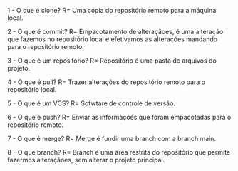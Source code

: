 1 - O que é clone?
R= Uma cópia do repositório remoto para a máquina local.

2 - O que é commit?
R= Empacotamento de alteraçãoes, é uma alteração que fazemos no repositório local e efetivamos as alterações mandando para o repositório remoto. 

3 - O que é um repositório?
R= Repositório é uma pasta de arquivos do projeto.

4 - O que é pull?
R= Trazer alterações do repositório remoto para o repositório local.

5 - O que é um VCS?
R= Sofwtare de controle de versão.

6 - O que é push?
R= Enviar as informações que foram empacotadas para o repositório remoto.

7 - O que é merge?
R= Merge é fundir uma branch com a branch main.

8 - O que branch?
R= Branch é uma área restrita do repositório que permite fazermos alteraçãoes, sem alterar o projeto principal.
